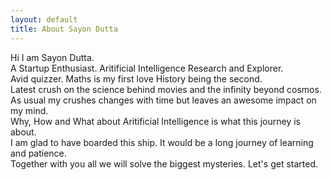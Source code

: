 ```yaml
---
layout: default
title: About Sayon Dutta
---
```


Hi I am Sayon Dutta.<br/>
A Startup Enthusiast. Aritificial Intelligence Research and Explorer.<br/>
Avid quizzer. Maths is my first love History being the second.<br/>
Latest crush on the science behind movies and the infinity beyond cosmos.<br/>
As usual my crushes changes with time but leaves an awesome impact on my mind.<br/>
Why, How and What about Aritificial Intelligence is what this journey is about.<br/>
I am glad to have boarded this ship. It would be a long journey of learning and patience.<br/>
Together with you all we will solve the biggest mysteries. Let's get started.<br/>